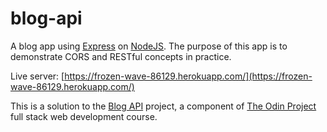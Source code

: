 # blog-api

A blog app using [Express](http://expressjs.com/) on [NodeJS](https://nodejs.org/). The purpose of this app is to demonstrate CORS and RESTful concepts in practice.

Live server: [https://frozen-wave-86129.herokuapp.com/](https://frozen-wave-86129.herokuapp.com/)

This is a solution to the [Blog API](https://www.theodinproject.com/courses/nodejs/lessons/blog-api) project, a component of [The Odin Project](https://www.theodinproject.com/) full stack web development course.
